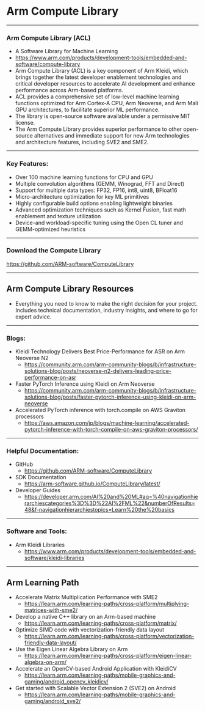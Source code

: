 # Arm Compute Library

---
### Arm Compute Library (ACL)
* A Software Library for Machine Learning
* https://www.arm.com/products/development-tools/embedded-and-software/compute-library
* Arm Compute Library (ACL) is a key component of Arm Kleidi, which brings together the latest developer enablement technologies and critical developer resources to accelerate AI development and enhance performance across Arm-based platforms.
* ACL provides a comprehensive set of low-level machine learning functions optimized for Arm Cortex-A CPU, Arm Neoverse, and Arm Mali GPU architectures, to facilitate superior ML performance.
* The library is open-source software available under a permissive MIT license.
* The Arm Compute Library provides superior performance to other open-source alternatives and immediate support for new Arm technologies and architecture features, including SVE2 and SME2.

---
### Key Features:
* Over 100 machine learning functions for CPU and GPU
* Multiple convolution algorithms (GEMM, Winograd, FFT and Direct)
* Support for multiple data types: FP32, FP16, int8, uint8, BFloat16
* Micro-architecture optimization for key ML primitives
* Highly configurable build options enabling lightweight binaries
* Advanced optimization techniques such as Kernel Fusion, fast math enablement and texture utilization
* Device-and workload-specific tuning using the Open CL tuner and GEMM-optimized heuristics

---
### Download the Compute Library
https://github.com/ARM-software/ComputeLibrary

---
## Arm Compute Library Resources
* Everything you need to know to make the right decision for your project. Includes technical documentation, industry insights, and where to go for expert advice.

 
---
### Blogs:

* Kleidi Technology Delivers Best Price-Performance for ASR on Arm Neoverse N2
    * https://community.arm.com/arm-community-blogs/b/infrastructure-solutions-blog/posts/neoverse-n2-delivers-leading-price-performance-on-asr
* Faster PyTorch Inference using Kleidi on Arm Neoverse
    * https://community.arm.com/arm-community-blogs/b/infrastructure-solutions-blog/posts/faster-pytorch-inference-using-kleidi-on-arm-neoverse
* Accelerated PyTorch inference with torch.compile on AWS Graviton processors
    * https://aws.amazon.com/jp/blogs/machine-learning/accelerated-pytorch-inference-with-torch-compile-on-aws-graviton-processors/


---
### Helpful Documentation:
* GitHub
    * https://github.com/ARM-software/ComputeLibrary
* SDK Documentation
    * https://arm-software.github.io/ComputeLibrary/latest/
* Developer Guides
    * https://developer.arm.com/AI%20and%20ML#aq=%40navigationhierarchiescategories%3D%3D%22AI%2FML%22&numberOfResults=48&f-navigationhierarchiestopics=Learn%20the%20basics

---
### Software and Tools:

* Arm Kleidi Libraries
    * https://www.arm.com/products/development-tools/embedded-and-software/kleidi-libraries


---
## Arm Learning Path
* Accelerate Matrix Multiplication Performance with SME2
  * https://learn.arm.com/learning-paths/cross-platform/multiplying-matrices-with-sme2/
* Develop a native C++ library on an Arm-based machine
  * https://learn.arm.com/learning-paths/cross-platform/matrix/
* Optimize SIMD code with vectorization-friendly data layout
  * https://learn.arm.com/learning-paths/cross-platform/vectorization-friendly-data-layout/
* Use the Eigen Linear Algebra Library on Arm
  * https://learn.arm.com/learning-paths/cross-platform/eigen-linear-algebra-on-arm/
* Accelerate an OpenCV-based Android Application with KleidiCV
  * https://learn.arm.com/learning-paths/mobile-graphics-and-gaming/android_opencv_kleidicv/
* Get started with Scalable Vector Extension 2 (SVE2) on Android
  * https://learn.arm.com/learning-paths/mobile-graphics-and-gaming/android_sve2/


